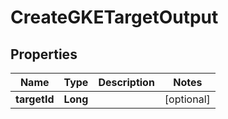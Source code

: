 

# CreateGKETargetOutput


## Properties

Name | Type | Description | Notes
------------ | ------------- | ------------- | -------------
**targetId** | **Long** |  |  [optional]



